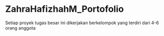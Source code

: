 # ZahraHafizhahM_Portofolio

Setiap proyek tugas besar ini dikerjakan berkelompok yang terdiri dari 4-6 orang anggota
